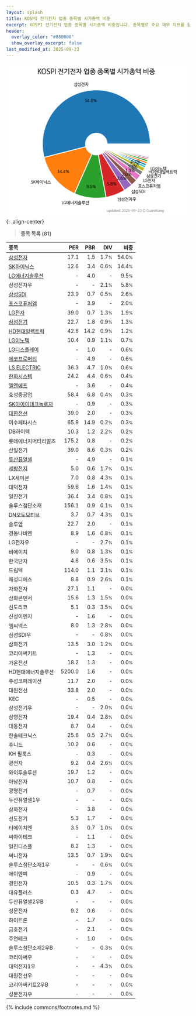 ```yaml
---
layout: splash
title: KOSPI 전기전자 업종 종목별 시가총액 비중
excerpt: KOSPI 전기전자 업종 종목별 시가총액 비중입니다. 종목별로 주요 재무 지표를 함께 표시합니다.
header:
  overlay_color: "#800000"
  show_overlay_excerpt: false
last_modified_at: 2025-09-23
---
```



![KOSPI 전기전자 업종 종목별 시가총액 비중](/stats/sector/images/kospi_업종_전기전자_종목.png){: .align-center}


> **종목 목록 (81)**<a id="list"></a>

| **종목** | **PER** | **PBR** | **DIV** | **비중** |
| :------- | ------: | ------: | ------: | -------: |
| [삼성전자](/005930/) | 17.1 | 1.5 | 1.7<small>%</small> | 54.0<small>%</small> |
| [SK하이닉스](/000660/) | 12.6 | 3.4 | 0.6<small>%</small> | 14.4<small>%</small> |
| [LG에너지솔루션](/373220/) | - | 4.0 | - | 9.5<small>%</small> |
| 삼성전자우 | - | - | 2.1<small>%</small> | 5.8<small>%</small> |
| [삼성SDI](/006400/) | 23.9 | 0.7 | 0.5<small>%</small> | 2.6<small>%</small> |
| [포스코퓨처엠](/003670/) | - | 3.9 | - | 2.0<small>%</small> |
| [LG전자](/066570/) | 39.0 | 0.7 | 1.3<small>%</small> | 1.9<small>%</small> |
| [삼성전기](/009150/) | 22.7 | 1.8 | 0.9<small>%</small> | 1.3<small>%</small> |
| [HD현대일렉트릭](/267260/) | 42.6 | 14.2 | 0.9<small>%</small> | 1.2<small>%</small> |
| [LG이노텍](/011070/) | 10.4 | 0.9 | 1.1<small>%</small> | 0.7<small>%</small> |
| [LG디스플레이](/034220/) | - | 1.0 | - | 0.6<small>%</small> |
| [에코프로머티](/450080/) | - | 4.9 | - | 0.6<small>%</small> |
| [LS ELECTRIC](/010120/) | 36.3 | 4.7 | 1.0<small>%</small> | 0.6<small>%</small> |
| [한화시스템](/272210/) | 24.2 | 4.4 | 0.6<small>%</small> | 0.4<small>%</small> |
| [엘앤에프](/066970/) | - | 3.6 | - | 0.4<small>%</small> |
| 효성중공업 | 58.4 | 6.8 | 0.4<small>%</small> | 0.3<small>%</small> |
| [SK아이이테크놀로지](/361610/) | - | 0.9 | - | 0.3<small>%</small> |
| [대한전선](/001440/) | 39.0 | 2.0 | - | 0.3<small>%</small> |
| 이수페타시스 | 65.8 | 14.9 | 0.2<small>%</small> | 0.3<small>%</small> |
| DB하이텍 | 10.3 | 1.2 | 2.2<small>%</small> | 0.2<small>%</small> |
| 롯데에너지머티리얼즈 | 175.2 | 0.8 | - | 0.2<small>%</small> |
| 산일전기 | 39.0 | 8.6 | 0.3<small>%</small> | 0.2<small>%</small> |
| [두산퓨얼셀](/336260/) | - | 4.9 | - | 0.1<small>%</small> |
| [세방전지](/004490/) | 5.0 | 0.6 | 1.7<small>%</small> | 0.1<small>%</small> |
| LX세미콘 | 7.0 | 0.8 | 4.3<small>%</small> | 0.1<small>%</small> |
| 대덕전자 | 59.6 | 1.6 | 1.4<small>%</small> | 0.1<small>%</small> |
| 일진전기 | 36.4 | 3.4 | 0.8<small>%</small> | 0.1<small>%</small> |
| 솔루스첨단소재 | 156.1 | 0.9 | 0.1<small>%</small> | 0.1<small>%</small> |
| DN오토모티브 | 3.7 | 0.7 | 4.3<small>%</small> | 0.1<small>%</small> |
| 솔루엠 | 22.7 | 2.0 | - | 0.1<small>%</small> |
| 경동나비엔 | 8.9 | 1.6 | 0.8<small>%</small> | 0.1<small>%</small> |
| LG전자우 | - | - | 2.7<small>%</small> | 0.1<small>%</small> |
| 비에이치 | 9.0 | 0.8 | 1.3<small>%</small> | 0.1<small>%</small> |
| 한국단자 | 4.6 | 0.6 | 3.5<small>%</small> | 0.1<small>%</small> |
| 드림텍 | 114.0 | 1.1 | 3.1<small>%</small> | 0.1<small>%</small> |
| 해성디에스 | 8.8 | 0.9 | 2.6<small>%</small> | 0.1<small>%</small> |
| 자화전자 | 27.1 | 1.1 | - | 0.0<small>%</small> |
| 삼화콘덴서 | 15.6 | 1.3 | 1.5<small>%</small> | 0.0<small>%</small> |
| 신도리코 | 5.1 | 0.3 | 3.5<small>%</small> | 0.0<small>%</small> |
| 신성이엔지 | - | 1.6 | - | 0.0<small>%</small> |
| 엠씨넥스 | 8.0 | 1.3 | 2.8<small>%</small> | 0.0<small>%</small> |
| 삼성SDI우 | - | - | 0.8<small>%</small> | 0.0<small>%</small> |
| 삼화전기 | 13.5 | 3.0 | 1.2<small>%</small> | 0.0<small>%</small> |
| 코리아써키트 | - | 1.3 | - | 0.0<small>%</small> |
| 가온전선 | 18.2 | 1.3 | - | 0.0<small>%</small> |
| HD현대에너지솔루션 | 5200.0 | 1.6 | - | 0.0<small>%</small> |
| 주성코퍼레이션 | 11.7 | 2.0 | - | 0.0<small>%</small> |
| 대원전선 | 33.8 | 2.0 | - | 0.0<small>%</small> |
| KEC | - | 0.5 | - | 0.0<small>%</small> |
| 삼성전기우 | - | - | 2.0<small>%</small> | 0.0<small>%</small> |
| 삼영전자 | 19.4 | 0.4 | 2.8<small>%</small> | 0.0<small>%</small> |
| 대동전자 | 8.7 | 0.4 | - | 0.0<small>%</small> |
| 한솔테크닉스 | 25.6 | 0.5 | 2.7<small>%</small> | 0.0<small>%</small> |
| 휴니드 | 10.2 | 0.6 | - | 0.0<small>%</small> |
| KH 필룩스 | - | 0.3 | - | 0.0<small>%</small> |
| 광전자 | 9.2 | 0.4 | 2.6<small>%</small> | 0.0<small>%</small> |
| 와이투솔루션 | 19.7 | 1.2 | - | 0.0<small>%</small> |
| 아남전자 | 10.7 | 0.8 | - | 0.0<small>%</small> |
| 광명전기 | - | 0.7 | - | 0.0<small>%</small> |
| 두산퓨얼셀1우 | - | - | - | 0.0<small>%</small> |
| 삼화전자 | - | 3.8 | - | 0.0<small>%</small> |
| 선도전기 | 5.3 | 1.7 | - | 0.0<small>%</small> |
| 티에이치엔 | 3.5 | 0.7 | 1.0<small>%</small> | 0.0<small>%</small> |
| 씨아이테크 | - | 1.1 | - | 0.0<small>%</small> |
| 일진디스플 | 8.2 | 1.3 | - | 0.0<small>%</small> |
| 써니전자 | 13.5 | 0.7 | 1.9<small>%</small> | 0.0<small>%</small> |
| 솔루스첨단소재1우 | - | - | 0.6<small>%</small> | 0.0<small>%</small> |
| 에이엔피 | - | 0.9 | - | 0.0<small>%</small> |
| 경인전자 | 10.5 | 0.3 | 1.7<small>%</small> | 0.0<small>%</small> |
| 대유플러스 | 0.3 | 4.7 | - | 0.0<small>%</small> |
| 두산퓨얼셀2우B | - | - | - | 0.0<small>%</small> |
| 성문전자 | 9.2 | 0.6 | - | 0.0<small>%</small> |
| 하이트론 | - | 1.7 | - | 0.0<small>%</small> |
| 금호전기 | - | 2.1 | - | 0.0<small>%</small> |
| 주연테크 | - | 1.0 | - | 0.0<small>%</small> |
| 솔루스첨단소재2우B | - | - | 0.3<small>%</small> | 0.0<small>%</small> |
| 코리아써우 | - | - | - | 0.0<small>%</small> |
| 대덕전자1우 | - | - | 4.3<small>%</small> | 0.0<small>%</small> |
| 대원전선우 | - | - | - | 0.0<small>%</small> |
| 코리아써키트2우B | - | - | - | 0.0<small>%</small> |
| 성문전자우 | - | - | - | 0.0<small>%</small> |

{% include commons/footnotes.md %}
